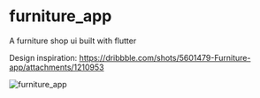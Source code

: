# furniture_app

A furniture shop ui built with flutter

Design inspiration: https://dribbble.com/shots/5601479-Furniture-app/attachments/1210953

![furniture_app](https://user-images.githubusercontent.com/44390350/112872129-89c50880-90af-11eb-99b3-9c04876c7986.gif)




